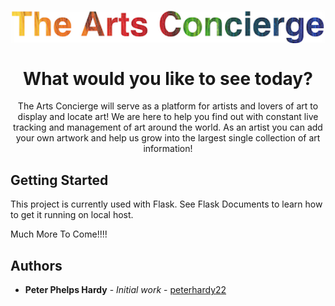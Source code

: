 <p align="center">
  <img src="https://github.com/peterhardy22/theartsconcierge/blob/master/app/static/img/brand-img.png?raw=true" width="500" align="middle">
</p>

<h1 align="center">What would you like to see today?</h1>

<p align="center">The Arts Concierge will serve as a platform for artists and lovers of art to display and locate art!  We are here to help you find out with constant live tracking and management of art around the world. As an artist you can add your own artwork and help us grow into the largest single collection of art information!</p>

## Getting Started

This project is currently used with Flask. See Flask Documents to learn how to get it running on local host.

Much More To Come!!!!


## Authors

* **Peter Phelps Hardy** - *Initial work* - [peterhardy22](https://github.com/peterphardy22)
